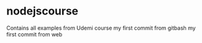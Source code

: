 # nodejscourse
Contains all examples from Udemi course 
my first commit from gitbash
my first commit from web
